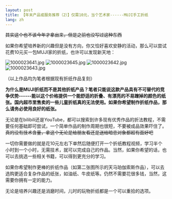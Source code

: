 ```yaml
---
layout: post
title: 【年末产品或服务推荐（2）】仅需10元，当个艺术家------MUJI手工折纸
lang: zh
---
```

~~其实这个也不该今年才拿出来，但是之前也没写过这种东西~~

如果你希望培养新的兴趣但是没有方向，你又恰好喜欢安静的活动，那么可以尝试花费10元买一包MUJI家的折纸，也许可以发现新天地：

![1000023641.jpg](https://s2.loli.net/2024/12/22/TjcZqlebtN1ap7Y.jpg)
![1000023645.jpg](https://s2.loli.net/2024/12/22/tLdr2m93cTHuSNn.jpg)
![1000023642.jpg](https://s2.loli.net/2024/12/22/wl4Ac5TkfMgrmoy.jpg)
![1000023643.jpg](https://s2.loli.net/2024/12/22/UVNolCg5JATwfY7.jpg)

（以上作品均为笔者根据现有折纸作品复刻）

**为什么是MUJI折纸而不是其他折纸产品？**笔者只能说这款产品具有不可替代的竞争优势------能以这个价格提供一个**能舒适的折叠、有漂亮的不易蹭掉的颜色的纸张。**国内超市里售卖的一些儿童折纸真的无法使用。如果你希望制作折纸作品，那么**请务必使用良好的纸张。**

无论是在bilibili还是YouTube，都可以搜索到许多现有优秀作品的折法教程，不需要任何基础即可尝试，一个简单作品的制作周期也很短，不要被成品效果吓住了。~~真的没有技术含量，拿这个无论是给朋友看还是送给暗恋对象都超有面好吧~~

一切你需要做的就是花10元左右下单然后随便打开一个折纸教程视频，学习半个小时到一个小时，无需技术，就可以完成自己的作品。当然，如果你希望的话，也可以去挑选一些相关书籍，可以得到更充分的学习。

如果你希望制作更棒的折纸作品（如第二张图所示的天马珀伽索斯作品），可以去选购更适合复杂作品的纸张，如油纸、牛皮纸等。仍然不需要花很多钱，当然，这需要你拥有一定的能力。

无论是培养兴趣还是消磨时间，儿时的玩物折纸都是一个可以重拾的选项。
